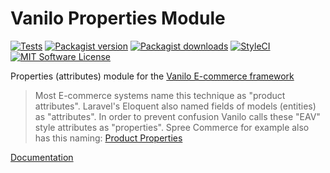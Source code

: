 # Vanilo Properties Module

[![Tests](https://img.shields.io/github/workflow/status/vanilophp/properties/tests/master?style=flat-square)](https://github.com/vanilophp/properties/actions?query=workflow%3Atests)
[![Packagist version](https://img.shields.io/packagist/v/vanilo/properties.svg?style=flat-square)](https://packagist.org/packages/vanilo/properties)
[![Packagist downloads](https://img.shields.io/packagist/dt/vanilo/properties.svg?style=flat-square)](https://packagist.org/packages/vanilo/properties)
[![StyleCI](https://styleci.io/repos/160932929/shield?branch=master)](https://styleci.io/repos/160932929)
[![MIT Software License](https://img.shields.io/badge/license-MIT-blue.svg?style=flat-square)](LICENSE.md)

Properties (attributes) module for the [Vanilo E-commerce framework](https://vanilo.io)

> Most E-commerce systems name this technique as "product attributes".
> Laravel's Eloquent also named fields of models (entities) as "attributes".
> In order to prevent confusion Vanilo calls these "EAV" style attributes as "properties".
> Spree Commerce for example also has this naming: [Product Properties](https://guides.spreecommerce.org/developer/products.html#product-properties)


[Documentation](https://vanilo.io/docs/master/properties)
